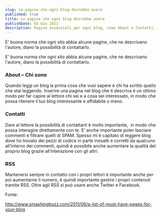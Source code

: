 ```yaml
---
slug: le-pagine-che-ogni-blog-dovrebbe-avere
published: true
title: Le pagine che ogni blog dovrebbe avere
publishDate: 03 Giu 2011
description: Pagine essenziali per ogni blog, come About e Contatti.
---
```


<p>E' buona norma che ogni sito abbia alcune pagine, che ne descrivano l'autore, diano la possibilità di contattarlo.</p>

<!--more-->

<p>E' buona norma che ogni sito abbia alcune pagine, che ne descrivano l'autore, diano la possibilità di contattarlo.</p>

<h3>About &ndash; Chi sono</h3>

<p>Quando leggi un blog la prima cosa che vuoi sapere &egrave; chi ha scritto quello che stai leggendo. Inserire una pagina nel blog che ti descriva &egrave; un ottimo modo per far capire al lettore chi sei e a cosa sei interessato, in modo che possa ritenere il tuo blog interessante e affidabile o meno.</p>


<h3>Contatti</h3>
<p>Dare al lettore la possibilit&agrave; di contattarti &egrave; molto importante,&nbsp; in modo che possa interagire direttamente con te. E&rsquo; anche importante poter lasciare commenti e filtrare quelli di SPAM. Spesso mi &egrave; capitato di leggere blog dove ho trovato dei pezzi di codice in parte inesatti e corretti da qualcuno all&rsquo;interno dei commenti, quindi &egrave; possibile anche aumentare la qualit&agrave; del proprio blog grazie all&rsquo;interazione con gli altri.</p>

<h3>RSS</h3>
<p>Mantenersi sempre in contatto con i propri lettori &egrave; importante anche per poi aumentarne il numero, &egrave; quindi importante gestire i propri contenuti tramite RSS. Oltre agli RSS si pu&ograve; usare anche Twitter e Facebook.</p>

<p>Fonte:</p>
<p><a href="http://www.smashingbuzz.com/2011/06/a-list-of-must-have-pages-for-your-blog">http://www.smashingbuzz.com/2011/06/a-list-of-must-have-pages-for-your-blog</a></p>
